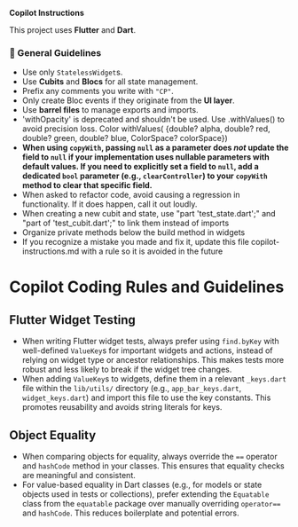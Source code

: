 **Copilot Instructions**

This project uses **Flutter** and **Dart**.

### 🧱 General Guidelines
- Use only `StatelessWidget`s.  
- Use **Cubits** and **Blocs** for all state management.  
- Prefix any comments you write with `"CP"`.  
- Only create Bloc events if they originate from the **UI layer**.  
- Use **barrel files** to manage exports and imports.
- 'withOpacity' is deprecated and shouldn't be used. Use .withValues() to avoid precision loss. Color withValues(
      {double? alpha,
      double? red,
      double? green,
      double? blue,
      ColorSpace? colorSpace})
-  **When using `copyWith`, passing `null` as a parameter does _not_ update the field to `null` if your implementation uses nullable parameters with default values. If you need to explicitly set a field to `null`, add a dedicated `bool` parameter (e.g., `clearController`) to your `copyWith` method to clear that specific field.**
- When asked to refactor code, avoid causing a regression in functionality. If it does happen, call it out loudly.
- When creating a new cubit and state, use "part 'test_state.dart';" and "part of 'test_cubit.dart';" to link them instead of imports
- Organize private methods below the build method in widgets
- If you recognize a mistake you made and fix it, update this file copilot-instructions.md with a rule so it is avoided in the future

# Copilot Coding Rules and Guidelines

## Flutter Widget Testing
- When writing Flutter widget tests, always prefer using `find.byKey` with well-defined `ValueKey`s for important widgets and actions, instead of relying on widget type or ancestor relationships. This makes tests more robust and less likely to break if the widget tree changes.
- When adding `ValueKey`s to widgets, define them in a relevant `_keys.dart` file within the `lib/utils/` directory (e.g., `app_bar_keys.dart`, `widget_keys.dart`) and import this file to use the key constants. This promotes reusability and avoids string literals for keys.

## Object Equality
- When comparing objects for equality, always override the `==` operator and `hashCode` method in your classes. This ensures that equality checks are meaningful and consistent.
- For value-based equality in Dart classes (e.g., for models or state objects used in tests or collections), prefer extending the `Equatable` class from the `equatable` package over manually overriding `operator==` and `hashCode`. This reduces boilerplate and potential errors.

